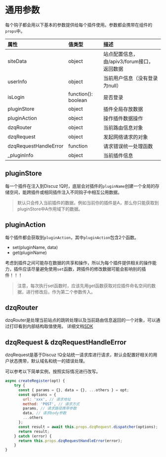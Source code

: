 # 通用参数

每个钩子都会用以下基本的参数提供给每个插件使用。参数都会携带在组件的`props`中。

| 属性                  | 值类型              | 描述                                       |
| :-------------------- | :------------------ | :----------------------------------------- |
| siteData              | object              | 站点配置信息，由/apiv3/forum接口，返回数据 |
| userInfo              | object              | 当前用户信息（没有登录为null）             |
| isLogin               | function(): boolean | 是否登录                                   |
| pluginStore           | object              | 插件全局存放数据                           |
| pluginAction          | object              | 操作插件数据操作                           |
| dzqRouter             | object              | 当前路由信息对象                           |
| dzqRequest            | object              | 发起网络请求的对象                         |
| dzqRequestHandleError | function            | 请求错误统一处理函数                       |
| _pluginInfo           | object              | 当前插件信息                               |

## pluginStore

每一个插件在注入到Discuz !Q时，底层会对插件的`pluginName`创建一个全局的存储空间，能跨插件或相同插件注入不同钩子中相互公用数据。

> 默认只会传入当前插件的数据，例如当前你的插件是A，那么你只能获取到pluginStore中A作用域下的数据。

## pluginAction

每个插件都会获取到`pluginAction`，其中`pluginAction`包含2个函数。

- set(pluginName, data)
- get(pluginName)

考虑到插件之间可能存在数据的共享和操作，所以为每个插件提供相关的操作能力，插件应该尽量避免使用`set`函数，跨插件的修改数据可能会影响别的插件！！！

> 注意，每次执行set函数时，应该先用get函数获取对应插件命名空间的数据，进行修改后，作为第二个参数传入。

## dzqRouter

dzqRouter是处理当前站点的跳转处理以及当前路由信息返回的一个对象，可以通过打印看到内部结构取值使用。 详细文档[SDK](https://web.archive.org/web/20230520034614mp_/https://developer.discuz.chat/#/sdk/src-router)

## dzqRequest & dzqRequestHandleError

dzqRequest是基于Discuz !Q全站统一请求库进行请求，默认会配置好相关的用户状态携带，默认域名和统一的错误处理。

可以参考以下简单实例，按照实际情况进行改写。

```javascript
async createRegister(opt) {
    try {
      const { params = {}, data = {}, ...others } = opt;
      const options = {
        url: 'xxx', // 请求地址
        method: 'POST', // 请求方式
        params, // 请求路径携带参数
        data, // 请求body参数
        ...others
      };
      const result = await this.props.dzqRequest.dispatcher(options);
      return result;
    } catch (error) {
      return this.props.dzqRequestHandleError(error);
    }
}
```